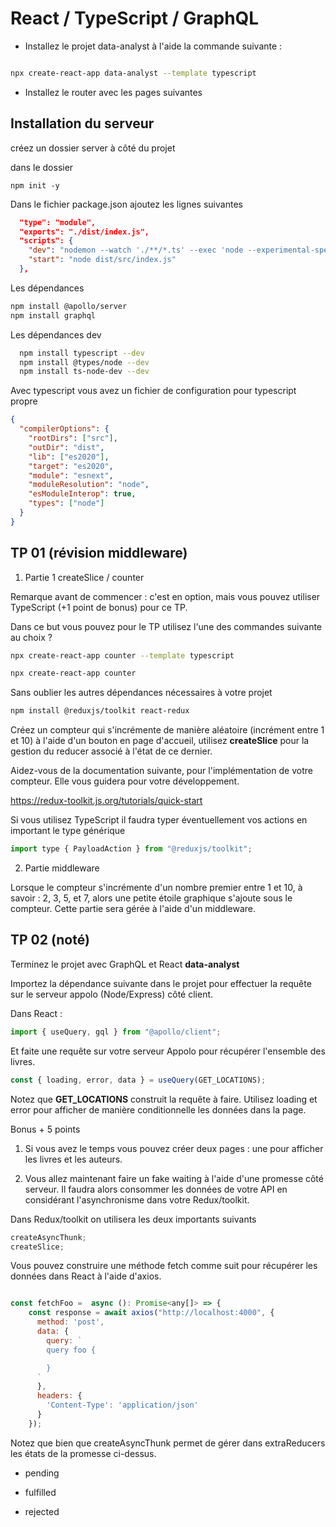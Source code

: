# React / TypeScript / GraphQL

- Installez le projet data-analyst à l'aide la commande suivante :

```bash

npx create-react-app data-analyst --template typescript

```

- Installez le router avec les pages suivantes

## Installation du serveur

créez un dossier server à côté du projet

dans le dossier

```bahs
npm init -y

```

Dans le fichier package.json ajoutez les lignes suivantes

```json
  "type": "module",
  "exports": "./dist/index.js",
  "scripts": {
    "dev": "nodemon --watch './**/*.ts' --exec 'node --experimental-specifier-resolution=node --loader ts-node/esm' src/index.ts",
    "start": "node dist/src/index.js"
  },
```

Les dépendances

```bash
npm install @apollo/server
npm install graphql

```

Les dépendances dev

```bash
  npm install typescript --dev
  npm install @types/node --dev
  npm install ts-node-dev --dev

```

Avec typescript vous avez un fichier de configuration pour typescript propre

```json
{
  "compilerOptions": {
    "rootDirs": ["src"],
    "outDir": "dist",
    "lib": ["es2020"],
    "target": "es2020",
    "module": "esnext",
    "moduleResolution": "node",
    "esModuleInterop": true,
    "types": ["node"]
  }
}
```

## TP 01 (révision middleware)

1. Partie 1 createSlice / counter

Remarque avant de commencer : c'est en option, mais vous pouvez utiliser TypeScript (+1 point de bonus) pour ce TP.

Dans ce but vous pouvez pour le TP utilisez l'une des commandes suivante au choix ?

```bash
npx create-react-app counter --template typescript
```

```bash
npx create-react-app counter
```

Sans oublier les autres dépendances nécessaires à votre projet

```bash
npm install @reduxjs/toolkit react-redux
```

Créez un compteur qui s'incrémente de manière aléatoire (incrément entre 1 et 10) à l'aide d'un bouton en page d'accueil, utilisez **createSlice** pour la gestion du reducer associé à l'état de ce dernier.

Aidez-vous de la documentation suivante, pour l'implémentation de votre compteur. Elle vous guidera pour votre développement.

https://redux-toolkit.js.org/tutorials/quick-start

Si vous utilisez TypeScript il faudra typer éventuellement vos actions en important le type générique

```js
import type { PayloadAction } from "@reduxjs/toolkit";
```

2. Partie middleware

Lorsque le compteur s'incrémente d'un nombre premier entre 1 et 10, à savoir : 2, 3, 5, et 7, alors une petite étoile graphique s'ajoute sous le compteur. Cette partie sera gérée à l'aide d'un middleware.

## TP 02 (noté)

Terminez le projet avec GraphQL et React **data-analyst**

Importez la dépendance suivante dans le projet pour effectuer la requête sur le serveur appolo (Node/Express) côté client.

Dans React :

```js
import { useQuery, gql } from "@apollo/client";
```

Et faite une requête sur votre serveur Appolo pour récupérer l'ensemble des livres.

```js
const { loading, error, data } = useQuery(GET_LOCATIONS);
```

Notez que **GET_LOCATIONS** construit la requête à faire. Utilisez loading et error pour afficher de manière conditionnelle les données dans la page.

Bonus + 5 points

1. Si vous avez le temps vous pouvez créer deux pages : une pour afficher les livres et les auteurs.

2. Vous allez maintenant faire un fake waiting à l'aide d'une promesse côté serveur. Il faudra alors consommer les données de votre API en considérant l'asynchronisme dans votre Redux/toolkit.

Dans Redux/toolkit on utilisera les deux importants suivants

```js
createAsyncThunk;
createSlice;
```

Vous pouvez construire une méthode fetch comme suit pour récupérer les données dans React à l'aide d'axios.

```js

const fetchFoo =  async (): Promise<any[]> => {
    const response = await axios("http://localhost:4000", {
      method: 'post',
      data: {
        query: `
        query foo {

        }
      `
      },
      headers: {
        'Content-Type': 'application/json'
      }
    });
```
Notez que bien que createAsyncThunk permet de gérer dans extraReducers les états de la promesse ci-dessus.

- pending

- fulfilled

- rejected
